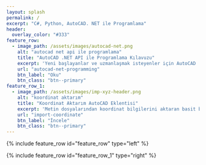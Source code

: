 ```yaml
---
layout: splash
permalink: /
excerpt: "C#, Python, AutoCAD. NET ile Programlama"
header:
  overlay_color: "#333"
feature_row:
  - image_path: /assets/images/autocad-net.png
    alt: "autocad net api ile programlama"
    title: "AutoCAD .NET API ile Programlama Kılavuzu"
    excerpt: 'Yeni başlayanlar ve uzmanlaşmak isteyenler için AutoCAD .NET uygulama arayüzünün C# programlama dili ile kullanımı.'
    url: "autocad-net-programming"
    btn_label: "Oku"
    btn_class: "btn--primary"
feature_row_1:
  - image_path: /assets/images/imp-xyz-header.png
    alt: "koordinat aktarım"
    title: "Koordinat Aktarım AutoCAD Eklentisi"
    excerpt: 'Metin dosyalarından koordinat bilgilerini aktaran basit bir AutoCAD uygulaması.'
    url: "import-coordinate"
    btn_label: "İncele"
    btn_class: "btn--primary"
---
```


{% include feature_row id="feature_row" type="left" %}

{% include feature_row id="feature_row_1" type="right" %}
